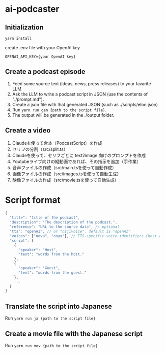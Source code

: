 # ai-podcaster

## Initialization

```
yarn install
```
create .env file with your OpenAI key
```
OPENAI_API_KEY={your OpenAI key}
```

## Create a podcast episode

1. Feed some source text (ideas, news, press releases) to your favarite LLM.
2. Ask the LLM to write a podcast script in JSON (use the contents of "./prompt.md").
3. Create a json file with that generated JSON (such as ./scripts/elon.json)
4. Run ```yarn run gen {path to the script file}```.
5. The output will be generated in the ./output folder.

## Create a video

1. Claudeを使って台本（PodcastScript）を作成
2. セリフの分割（src/split.ts）
3. Claudeを使って、セリフごとに text2image 向けのプロンプトを作成
4. Youtubeライブ向けの縦動画であれば、その指示を追加（手作業）
5. 音声ファイルの作成（src/main.tsを使って自動作成）
6. 画像ファイルの作成（src/images.tsを使って自動生成）
7. 映像ファイルの作成（src/movie.tsを使って自動生成）

# Script format

```Javascript
{
  "title": "title of the podcast",
  "description": "The description of the podcast.",
  "reference": "URL to the source data", // optional
  "tts": "openAI", // or "nijivoice", default is "openAI"
  "voices": ["nova", "onyx"], // TTS-specific voice identifiers (host and others), optional.
  "script": [
    {
      "speaker": "Host",
      "text": "words from the host."
    },
    {
      "speaker": "Guest",
      "text": "words from the guest."
    },
    ...
  ]
}
```

## Translate the script into Japanese

Run ```yarn run ja {path to the script file}```

## Create a movie file with the Japanese script

Run ```yarn run mov {path to the script file}```
